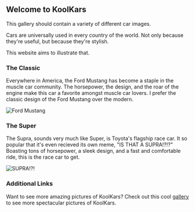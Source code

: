 ## Welcome to KoolKars

This gallery should contain a variety of different car images.

Cars are universally used in every country of the world. Not only because they're useful, but because they're stylish.

This website aims to illustrate that.

### The Classic

Everywhere in America, the Ford Mustang has become a staple in the muscle car community. The horsepower, the design, and the roar of the engine make this car a favorite amongst muscle car lovers. I prefer the classic design of the Ford Mustang over the modern.

![Ford Mustang](https://user-images.githubusercontent.com/91563693/135329905-11655909-5436-4817-9b50-a090ceb0a334.png)

### The Super

The Supra, sounds very much like Super, is Toyota's flagship race car. It so popular that it's even recieved its own meme, "IS THAT A SUPRA!?!?" Boasting tons of horsepower, a sleek design, and a fast and comfortable ride, this is the race car to get.

![SUPRA!?!](https://user-images.githubusercontent.com/91563693/135345368-c417feec-a589-415a-a7b8-158d2ca57a29.png)


### Additional Links

Want to see more amazing pictures of KoolKars? Check out this cool [gallery](https://www.gettyimages.com/photos/vintage-muscle-car) to see more spectacular pictures of KoolKars.
